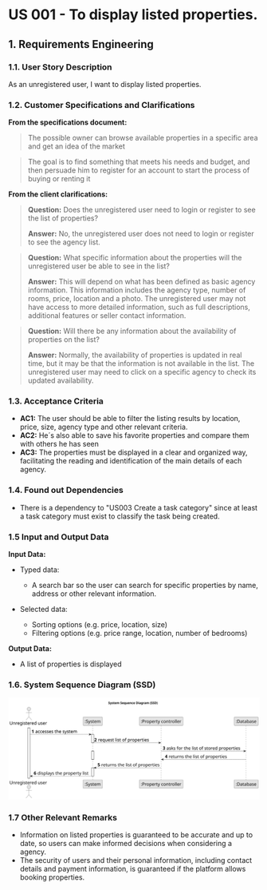 # US 001 - To display listed properties.

## 1. Requirements Engineering


### 1.1. User Story Description


As an unregistered user, I want to display listed properties.



### 1.2. Customer Specifications and Clarifications 


**From the specifications document:**

>	The possible owner can browse available properties in a specific area and get an idea of the market 


>	The goal is to find something that meets his needs and budget, and then persuade him to register for an account to start the process of buying or renting it 



**From the client clarifications:**

> **Question:** Does the unregistered user need to login or register to see the list of properties?
>  
> **Answer:** No, the unregistered user does not need to login or register to see the agency list.


> **Question:** What specific information about the properties will the unregistered user be able to see in the list?
>  
> **Answer:** This will depend on what has been defined as basic agency information. This information includes the agency type, number of rooms, price, location and a photo. The unregistered user may not have access to more detailed information, such as full descriptions, additional features or seller contact information.

> **Question:** Will there be any information about the availability of properties on the list?
> 
> **Answer:** Normally, the availability of properties is updated in real time, but it may be that the information is not available in the list. The unregistered user may need to click on a specific agency to check its updated availability.


### 1.3. Acceptance Criteria


* **AC1:** The user should be able to filter the listing results by location, price, size, agency type and other relevant criteria.
* **AC2:** He´s also able to save his favorite properties and compare them with others he has seen
* **AC3:** The properties must be displayed in a clear and organized way, facilitating the reading and identification of the main details of each agency.



### 1.4. Found out Dependencies


* There is a dependency to "US003 Create a task category" since at least a task category must exist to classify the task being created.


### 1.5 Input and Output Data


**Input Data:**

* Typed data:
	* A search bar so the user can search for specific properties by name, address or other relevant information.
	
* Selected data:
	* Sorting options (e.g. price, location, size)
    * Filtering options (e.g. price range, location, number of bedrooms)


**Output Data:**

* A list of properties is displayed


### 1.6. System Sequence Diagram (SSD)

![System Sequence Diagram - Alternative One](svg/us001-system-sequence-diagram-alternative-one.svg)

### 1.7 Other Relevant Remarks

* Information on listed properties is guaranteed to be accurate and up to date, so users can make informed decisions when considering a agency.
* The security of users and their personal information, including contact details and payment information, is guaranteed if the platform allows booking properties.
